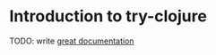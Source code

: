# Introduction to try-clojure

TODO: write [great documentation](http://jacobian.org/writing/what-to-write/)
